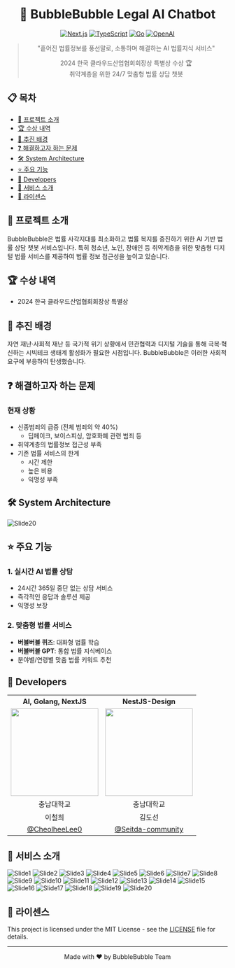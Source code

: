 <div align="center">

# 🫧 BubbleBubble Legal AI Chatbot
[![Next.js](https://img.shields.io/badge/Next.js-14-black?logo=next.js)](https://nextjs.org/)
[![TypeScript](https://img.shields.io/badge/TypeScript-5.0-blue?logo=typescript)](https://www.typescriptlang.org/)
[![Go](https://img.shields.io/badge/Go-1.21-00ADD8?logo=go)](https://golang.org/)
[![OpenAI](https://img.shields.io/badge/OpenAI-GPT--4-412991?logo=openai)](https://openai.com/)

> "흩어진 법률정보를 풍선말로, 소통하며 해결하는 AI 법률지식 서비스"
>
> 2024 한국 클라우드산업협회회장상 특별상 수상 🏆<br>
> 취약계층을 위한 24/7 맞춤형 법률 상담 챗봇

</div>

## 📋 목차
- [📌 프로젝트 소개](#-프로젝트-소개)
- [🏆 수상 내역](#-수상-내역)
- [🎯 추진 배경](#-추진-배경)
- [❓ 해결하고자 하는 문제](#-해결하고자-하는-문제)
- [🛠️ System Architecture](#️-system-architecture)
- [⭐ 주요 기능](#-주요-기능)
- [🌸 Developers](#-developers)
- [🫧 서비스 소개](#-서비스-소개)
- [📝 라이센스](#-라이센스)

## 📌 프로젝트 소개

BubbleBubble은 법률 사각지대를 최소화하고 법률 복지를 증진하기 위한 AI 기반 법률 상담 챗봇 서비스입니다. 특히 청소년, 노인, 장애인 등 취약계층을 위한 맞춤형 디지털 법률 서비스를 제공하여 법률 정보 접근성을 높이고 있습니다.

## 🏆 수상 내역
- 2024 한국 클라우드산업협회회장상 특별상

## 🎯 추진 배경
자연 재난·사회적 재난 등 국가적 위기 상황에서 민관협력과 디지털 기술을 통해 극복·혁신하는 시빅테크 생태계 활성화가 필요한 시점입니다. BubbleBubble은 이러한 사회적 요구에 부응하여 탄생했습니다.

## ❓ 해결하고자 하는 문제
### 현재 상황
- 신종범죄의 급증 (전체 범죄의 약 40%)
  - 딥페이크, 보이스피싱, 암호화폐 관련 범죄 등
- 취약계층의 법률정보 접근성 부족
- 기존 법률 서비스의 한계
  - 시간 제한
  - 높은 비용
  - 익명성 부족

## 🛠️ System Architecture
![Slide20](https://github.com/user-attachments/assets/2573a63a-c8fb-4a48-bcbf-97bf29567a3f)

## ⭐ 주요 기능
### 1. 실시간 AI 법률 상담
- 24시간 365일 중단 없는 상담 서비스
- 즉각적인 응답과 솔루션 제공
- 익명성 보장

### 2. 맞춤형 법률 서비스
- **버블버블 퀴즈**: 대화형 법률 학습
- **버블버블 GPT**: 통합 법률 지식베이스
- 분야별/연령별 맞춤 법률 키워드 추천

## 🌸 Developers
<div align="center">
<table>
  <tr>
    <th style="text-align: center;">AI, Golang, NextJS</th>
    <th style="text-align: center;">NestJS-Design</th>
  </tr>
  <tr>
    <td align="center">
      <img style="width: 200px;" src="https://avatars.githubusercontent.com/CheolheeLee0" />
    </td>
    <td align="center">
      <img style="width: 200px;" src="https://avatars.githubusercontent.com/Seitda-community" />
    </td>
  </tr>
  <tr>
    <td align="center">충남대학교</td>
    <td align="center">충남대학교</td>
  </tr>
  <tr>
    <td align="center">이철희</td>
    <td align="center">김도선</td>
  </tr>
  <tr>
    <td align="center">
      <a href="https://github.com/h-beeen">@CheolheeLee0</a>
    </td>
    <td align="center">
      <a href="https://github.com/HyungJu">@Seitda-community</a>
    </td>
  </tr>
</table>
</div>

## 🫧 서비스 소개

![Slide1](https://github.com/user-attachments/assets/f0609685-79fb-4022-9054-b8d2e5761c70)
![Slide2](https://github.com/user-attachments/assets/e6bde6dd-7e08-4f39-a92d-a056444116a4)
![Slide3](https://github.com/user-attachments/assets/a4f1eb49-1527-4560-8acb-654fc316b672)
![Slide4](https://github.com/user-attachments/assets/0b2df90f-bf84-4889-b34d-fe4911274db6)
![Slide5](https://github.com/user-attachments/assets/34ef27e8-fe13-4455-a968-4f23d3f4d891)
![Slide6](https://github.com/user-attachments/assets/841b847e-90cf-49b4-9b02-9599ad4a7ae2)
![Slide7](https://github.com/user-attachments/assets/6416ee95-5218-48f3-a46e-d14479e2cbb6)
![Slide8](https://github.com/user-attachments/assets/bedc48e3-6471-4468-97e4-84159c2f36b8)
![Slide9](https://github.com/user-attachments/assets/52e4f1f3-a224-4994-9fd1-026027fa2c52)
![Slide10](https://github.com/user-attachments/assets/e2ded053-e41a-44ea-b00c-81295d4d0b03)
![Slide11](https://github.com/user-attachments/assets/340e8a22-2278-43ba-80f6-614df795a443)
![Slide12](https://github.com/user-attachments/assets/644fa278-941a-44f1-a5b8-3d35386f9067)
![Slide13](https://github.com/user-attachments/assets/d3b57334-380b-46a3-b0aa-4bcd5acd23b6)
![Slide14](https://github.com/user-attachments/assets/c19c7725-9d99-4b0a-9814-6a98a0c88de8)
![Slide15](https://github.com/user-attachments/assets/cdae9039-ed09-406d-b63f-4ce0f3a6011e)
![Slide16](https://github.com/user-attachments/assets/038307f0-929d-460a-9d6f-d3bd497aee22)
![Slide17](https://github.com/user-attachments/assets/f2a6c5b5-a2ac-42f3-b8a3-5c106b2637eb)
![Slide18](https://github.com/user-attachments/assets/80536599-7d0b-4051-8edd-1606d485590d)
![Slide19](https://github.com/user-attachments/assets/20b4e4c6-5dc4-4fd6-8574-36891d19fbb5)
![Slide20](https://github.com/user-attachments/assets/2573a63a-c8fb-4a48-bcbf-97bf29567a3f)

## 📝 라이센스
This project is licensed under the MIT License - see the [LICENSE](LICENSE) file for details.

---
<div align="center">
Made with ❤️ by BubbleBubble Team
</div>

